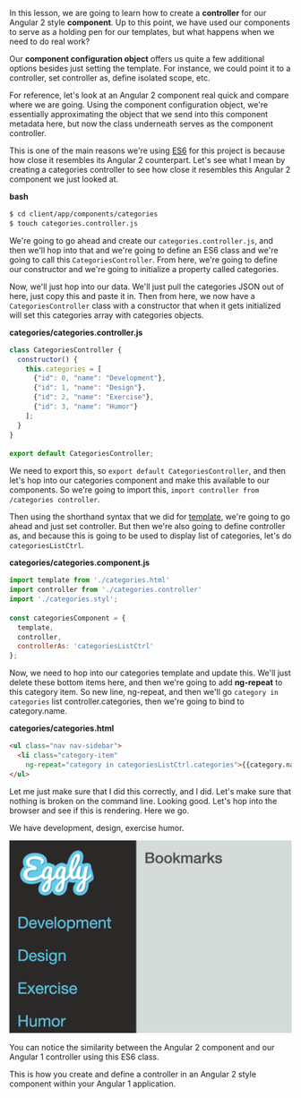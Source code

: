 In this lesson, we are going to learn how to create a **controller** for our Angular 2 style **component**. Up to this point, we have used our components to serve as a holding pen for our templates, but what happens when we need to do real work?

Our **component configuration object** offers us quite a few additional options besides just setting the template. For instance, we could point it to a controller, set controller as, define isolated scope, etc.

For reference, let's look at an Angular 2 component real quick and compare where we are going. Using the component configuration object, we're essentially approximating the object that we send into this component metadata here, but now the class underneath serves as the component controller.

This is one of the main reasons we're using [ES6](https://egghead.io/courses/learn-es6-ecmascript-2015) for this project is because how close it resembles its Angular 2 counterpart. Let's see what I mean by creating a categories controller to see how close it resembles this Angular 2 component we just looked at.

**bash**
```bash
$ cd client/app/components/categories
$ touch categories.controller.js
```

We're going to go ahead and create our `categories.controller.js`, and then we'll hop into that and we're going to define an ES6 class and we're going to call this `CategoriesController`. From here, we're going to define our constructor and we're going to initialize a property called categories.

Now, we'll just hop into our data. We'll just pull the categories JSON out of here, just copy this and paste it in. Then from here, we now have a `CategoriesController` class with a constructor that when it gets initialized will set this categories array with categories objects.

**categories/categories.controller.js**
```javascript
class CategoriesController {
  constructor() {
    this.categories = [
      {"id": 0, "name": "Development"},
      {"id": 1, "name": "Design"},
      {"id": 2, "name": "Exercise"},
      {"id": 3, "name": "Humor"}
    ];
  }
}

export default CategoriesController;
```

We need to export this, so `export default CategoriesController`, and then let's hop into our categories component and make this available to our components. So we're going to import this, `import controller from /categories controller`.

Then using the shorthand syntax that we did for [template](https://egghead.io/lessons/ecmascript-6-string-templates?course=learn-es6-ecmascript-2015), we're going to go ahead and just set controller. But then we're also going to define controller as, and because this is going to be used to display list of categories, let's do `categoriesListCtrl`.

**categories/categories.component.js**
```javascript
import template from './categories.html'
import controller from './categories.controller'
import './categories.styl';

const categoriesComponent = {
  template,
  controller,
  controllerAs: 'categoriesListCtrl'
};
```

Now, we need to hop into our categories template and update this. We'll just delete these bottom items here, and then we're going to add **ng-repeat** to this category item. So new line, ng-repeat, and then we'll go `category in categories` list controller.categories, then we're going to bind to category.name.

**categories/categories.html**
```html
<ul class="nav nav-sidebar">
  <li class="category-item"
    ng-repeat="category in categoriesListCtrl.categories">{{category.name}}</li>
</ul>
```

Let me just make sure that I did this correctly, and I did. Let's make sure that nothing is broken on the command line. Looking good. Let's hop into the browser and see if this is rendering. Here we go.

We have development, design, exercise humor. 

![Finished Categories](../images/angular-1-x-creating-a-component-controller-categories.png)

You can notice the similarity between the Angular 2 component and our Angular 1 controller using this ES6 class.

This is how you create and define a controller in an Angular 2 style component within your Angular 1 application.
